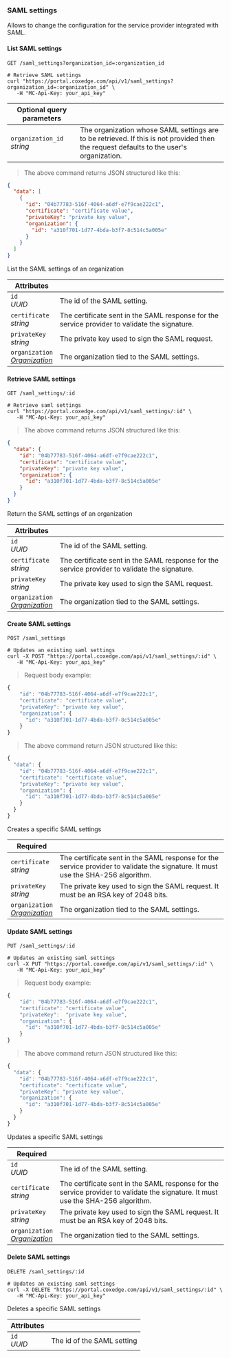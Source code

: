 ### SAML settings

Allows to change the configuration for the service provider integrated with SAML.

<!-------------------- LIST SERVICE SAML -------------------->

#### List SAML settings

`GET /saml_settings?organization_id=:organization_id`

```shell
# Retrieve SAML settings
curl "https://portal.coxedge.com/api/v1/saml_settings?organization_id=:organization_id" \
   -H "MC-Api-Key: your_api_key"
```

| Optional query parameters      | &nbsp;                                                                                                                                  |
| ------------------------------ | --------------------------------------------------------------------------------------------------------------------------------------- |
| `organization_id`<br/>_string_ | The organization whose SAML settings are to be retrieved. If this is not provided then the request defaults to the user's organization. |

> The above command returns JSON structured like this:

```json
{
  "data": [
    {
      "id": "04b77783-516f-4064-a6df-e7f9cae222c1",
      "certificate": "certificate value",
      "privateKey": "private key value",
      "organization": {
        "id": "a310f701-1d77-4bda-b3f7-8c514c5a005e"
      }
    }
  ]
}
```

List the SAML settings of an organization

| Attributes                                                         | &nbsp;                                                                                        |
| ------------------------------------------------------------------ | --------------------------------------------------------------------------------------------- |
| `id`<br/>_UUID_                                                    | The id of the SAML setting.                                                                   |
| `certificate`<br/>_string_                                         | The certificate sent in the SAML response for the service provider to validate the signature. |
| `privateKey`<br/>_string_                                          | The private key used to sign the SAML request.                                                |
| `organization`<br/>_[Organization](#administration-organizations)_ | The organization tied to the SAML settings.                                                   |

<!-------------------- GET SAML SETTINGS -------------------->

#### Retrieve SAML settings

`GET /saml_settings/:id`

```shell
# Retrieve saml settings
curl "https://portal.coxedge.com/api/v1/saml_settings/:id" \
   -H "MC-Api-Key: your_api_key"
```

> The above command returns JSON structured like this:

```json
{
  "data": {
    "id": "04b77783-516f-4064-a6df-e7f9cae222c1",
    "certificate": "certificate value",
    "privateKey": "private key value",
    "organization": {
      "id": "a310f701-1d77-4bda-b3f7-8c514c5a005e"
    }
  }
}
```

Return the SAML settings of an organization

| Attributes                                                         | &nbsp;                                                                                        |
| ------------------------------------------------------------------ | --------------------------------------------------------------------------------------------- |
| `id`<br/>_UUID_                                                    | The id of the SAML setting.                                                                   |
| `certificate`<br/>_string_                                         | The certificate sent in the SAML response for the service provider to validate the signature. |
| `privateKey`<br/>_string_                                          | The private key used to sign the SAML request.                                                |
| `organization`<br/>_[Organization](#administration-organizations)_ | The organization tied to the SAML settings.                                                   |

<!-------------------- CREATE SAML SETTINGS -------------------->

#### Create SAML settings

`POST /saml_settings`

```shell
# Updates an existing saml settings
curl -X POST "https://portal.coxedge.com/api/v1/saml_settings/:id" \
   -H "MC-Api-Key: your_api_key"
```

> Request body example:

```js
{
    "id": "04b77783-516f-4064-a6df-e7f9cae222c1",
    "certificate": "certificate value",
    "privateKey": "private key value",
    "organization": {
      "id": "a310f701-1d77-4bda-b3f7-8c514c5a005e"
    }
}
```

> The above command return JSON structured like this:

```js
{
  "data": {
    "id": "04b77783-516f-4064-a6df-e7f9cae222c1",
    "certificate": "certificate value",
    "privateKey": "private key value",
    "organization": {
      "id": "a310f701-1d77-4bda-b3f7-8c514c5a005e"
    }
  }
}
```

Creates a specific SAML settings

| Required                                                           | &nbsp;                                                                                                                           |
| ------------------------------------------------------------------ | -------------------------------------------------------------------------------------------------------------------------------- |
| `certificate`<br/>_string_                                         | The certificate sent in the SAML response for the service provider to validate the signature. It must use the SHA-256 algorithm. |
| `privateKey`<br/>_string_                                          | The private key used to sign the SAML request. It must be an RSA key of 2048 bits.                                               |
| `organization`<br/>_[Organization](#administration-organizations)_ | The organization tied to the SAML settings.                                                                                      |

<!-------------------- UPDATE SAML SETTINGS -------------------->

#### Update SAML settings

`PUT /saml_settings/:id`

```shell
# Updates an existing saml settings
curl -X PUT "https://portal.coxedge.com/api/v1/saml_settings/:id" \
   -H "MC-Api-Key: your_api_key"
```

> Request body example:

```js
{
    "id": "04b77783-516f-4064-a6df-e7f9cae222c1",
    "certificate": "certificate value",
    "privateKey":  "private key value",
    "organization": {
      "id": "a310f701-1d77-4bda-b3f7-8c514c5a005e"
    }
}
```

> The above command return JSON structured like this:

```js
{
  "data": {
    "id": "04b77783-516f-4064-a6df-e7f9cae222c1",
    "certificate": "certificate value",
    "privateKey": "private key value",
    "organization": {
      "id": "a310f701-1d77-4bda-b3f7-8c514c5a005e"
    }
  }
}
```

Updates a specific SAML settings

| Required                                                           | &nbsp;                                                                                                                           |
| ------------------------------------------------------------------ | -------------------------------------------------------------------------------------------------------------------------------- |
| `id`<br/>_UUID_                                                    | The id of the SAML setting.                                                                                                      |
| `certificate`<br/>_string_                                         | The certificate sent in the SAML response for the service provider to validate the signature. It must use the SHA-256 algorithm. |
| `privateKey`<br/>_string_                                          | The private key used to sign the SAML request. It must be an RSA key of 2048 bits.                                               |
| `organization`<br/>_[Organization](#administration-organizations)_ | The organization tied to the SAML settings.                                                                                      |

#### Delete SAML settings

`DELETE /saml_settings/:id`

```shell
# Updates an existing saml settings
curl -X DELETE "https://portal.coxedge.com/api/v1/saml_settings/:id" \
   -H "MC-Api-Key: your_api_key"
```

Deletes a specific SAML settings

| Attributes      | &nbsp;                     |
| --------------- | -------------------------- |
| `id`<br/>_UUID_ | The id of the SAML setting |
